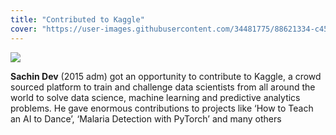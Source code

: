 ```yaml
---
title: "Contributed to Kaggle"
cover: "https://user-images.githubusercontent.com/34481775/88621334-c45c4880-d0bd-11ea-9f46-9af80cd2836e.png"
---
```


![](https://github.com/heysachin.png)

**Sachin Dev** (2015 adm) got an opportunity to contribute to Kaggle, a crowd sourced platform to train and challenge data scientists from all around the world to solve data science, machine learning and predictive analytics problems. He gave enormous contributions to projects like ‘How to Teach an AI to Dance’, ‘Malaria Detection with PyTorch’ and many others
